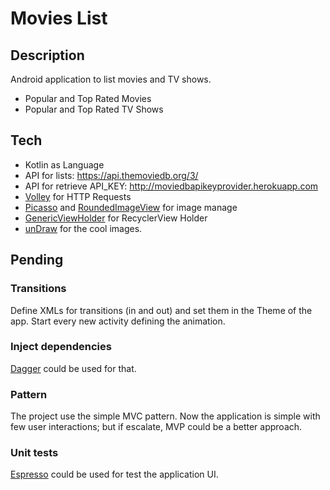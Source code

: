 # Movies List
## Description
Android application to list movies and TV shows.

- Popular and Top Rated Movies
- Popular and Top Rated TV Shows

## Tech
- Kotlin as Language
- API for lists: https://api.themoviedb.org/3/
- API for retrieve API_KEY: http://moviedbapikeyprovider.herokuapp.com
- [Volley](https://developer.android.com/training/volley) for HTTP Requests
- [Picasso](https://square.github.io/picasso/) and [RoundedImageView](https://github.com/vinc3m1/RoundedImageView) for image manage
- [GenericViewHolder](https://github.com/elianaferreira/genericviewholder) for RecyclerView Holder
- [unDraw](https://undraw.co/illustrations) for the cool images.

## Pending
### Transitions
Define XMLs for transitions (in and out) and set them in the Theme of the app.
Start every new activity defining the animation.

### Inject dependencies
[Dagger](https://developer.android.com/training/dependency-injection/dagger-android) could be used for that.

### Pattern
The project use the simple MVC pattern. Now the application is simple with few user interactions; but if escalate, MVP could be a better approach.

### Unit tests
[Espresso](https://developer.android.com/training/testing/espresso) could be used for test the application UI.


